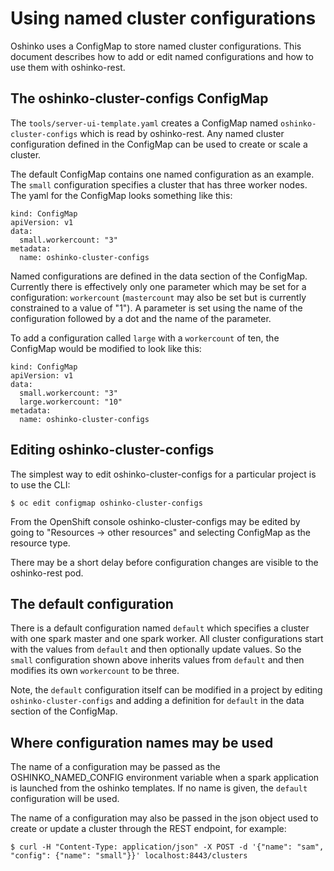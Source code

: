 # Using named cluster configurations

Oshinko uses a ConfigMap to store named cluster configurations.
This document describes how to add or edit named configurations and
how to use them with oshinko-rest.

## The oshinko-cluster-configs ConfigMap

The `tools/server-ui-template.yaml` creates a ConfigMap
named `oshinko-cluster-configs` which is read by oshinko-rest.
Any named cluster configuration defined in the ConfigMap
can be used to create or scale a cluster.

The default ConfigMap contains one named configuration as
an example. The `small` configuration specifies a cluster
that has three worker nodes. The yaml for the ConfigMap
looks something like this:

    kind: ConfigMap
    apiVersion: v1
    data:
      small.workercount: "3"
    metadata:
      name: oshinko-cluster-configs

Named configurations are defined in the data section of the
ConfigMap. Currently there is effectively only one parameter
which may be set for a configuration: `workercount` (`mastercount`
may also be set but is currently constrained to a value of "1").
A parameter is set using the name of the configuration followed
by a dot and the name of the parameter.

To add a configuration called `large` with a `workercount` of
ten, the ConfigMap would be modified to look like this:

    kind: ConfigMap
    apiVersion: v1
    data:
      small.workercount: "3"
      large.workercount: "10"
    metadata:
      name: oshinko-cluster-configs

## Editing oshinko-cluster-configs

The simplest way to edit oshinko-cluster-configs for a particular
project is to use the CLI:

    $ oc edit configmap oshinko-cluster-configs

From the OpenShift console oshinko-cluster-configs may be edited
by going to "Resources -> other resources" and selecting ConfigMap
as the resource type.

There may be a short delay before configuration changes are visible
to the oshinko-rest pod.

## The default configuration

There is a default configuration named `default` which specifies a cluster
with one spark master and one spark worker. All cluster configurations
start with the values from `default` and then optionally update values. So
the `small` configuration shown above inherits values from `default` and
then modifies its own `workercount` to be three.

Note, the `default` configuration itself can be modified in a project by
editing `oshinko-cluster-configs` and adding a definition for `default`
in the data section of the ConfigMap.

## Where configuration names may be used

The name of a configuration may be passed as the OSHINKO_NAMED_CONFIG
environment variable when a spark application is launched from the
oshinko templates. If no name is given, the `default` configuration
will be used.

The name of a configuration may also be passed in the json object
used to create or update a cluster through the REST endpoint,
for example:

    $ curl -H "Content-Type: application/json" -X POST -d '{"name": "sam", "config": {"name": "small"}}' localhost:8443/clusters